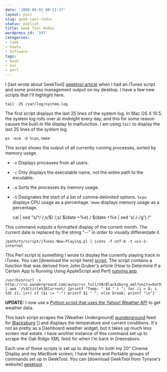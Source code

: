 ```yaml
---
date: '2008-04-01 00:11:37'
layout: post
slug: geek-tool-redux
status: publish
title: Geek Tool Redux
wordpress_id: '197'
categories:
- Code
- Howto
- Software
tags:
- bash
- osx
- perl
---
```


I [last wrote about GeekTool] [geektool article] when I had an iTunes script and some process management output on my desktop. I have a few new scripts that I'll highlight here.

[geektool article]: http://www.thomasupton.com/blog/?p=65


    tail -25 /var/log/system.log

The first script displays the last 25 lines of the system log. In Mac OS X 10.5, the system log rolls over at midnight every day, and this for some reason causes the built-in file display to malfunction. I am using `tail` to display the last 25 lines of the system log.
    
    ps -ecm -O %cpu,%mem

This script shows the output of all currently running processes, sorted by memory usage.

*   `-e` Displays processes from all users.
*   `-c` Only displays the executable name, not the entire path to the excutable.
*   `-m` Sorts the processes by memory usage.
*   `-O` Designates the start of a list of comma-delimited options. `%cpu` displays CPU usage as a percentage. `%mem` displays memory usage as a percentage.
	
    cal | sed "s/^/ /;s/$/ /;s/ $(date +%e) / $(date +%e | sed 's/./-/g') /"

This command outputs a formatted display of the current month. The current date is replaced by the string "--" in order to visually differentiate it.

    /path/to/script/iTunes-Now-Playing.pl | iconv -f utf-8 -t ucs-2-internal

This Perl script is something I wrote to display the currently playing track in iTunes. You can [download the script here] [script]. The script contains a function that was derived from John Gruber's article [How to Determine if a Certain App Is Running Using AppleScript and Perl] [running app].
    
[script]: http://www.thomasupton.com/wp/wp-content/uploads/2008/04/itunes-now-playingpl.zip
[running app]: http://daringfireball.net/2006/10/how_to_tell_if_an_app_is_running
    
    /usr/bin/curl -s http://rss.wunderground.com/auto/rss_full/VA/Blacksburg.xml?units=both | awk '/%3Ctitle%3ECurrent/ {printf "Temp: " $4 " | "; for (i = 8; i %3C 11; i++) if ($i != "-") printf $i " "; else break; printf "\n"}'

**UPDATE:** I now use a [Python script that uses the Yahoo! Weather API](http://www.thomasupton.com/blog/?p=202) to get weather data.
        
This bash script scrapes the [Weather Underground] [wunderground] feed for [Blacksburg] [] and displays the temperature and current conditions. It's not as pretty as a Dashboard weather widget, but it takes up much less screen real estate. I have another instance of this command set up to scrape the Oak Ridge XML feed for when I'm back in Greensboro.
        
[wunderground]: http://www.wunderground.com/
[blacksburg]: http://www.wunderground.com/cgi-bin/findweather/getForecast?query=24060

Each one of these scripts is set up to display for both my 20" Cinema Display and my MacBook screen; I have Home and Portable groups of commands set up in GeekTool. You can [download GeekTool from Tynsoe's website] [geektool].

[geektool]: http://projects.tynsoe.org/en/geektool/
